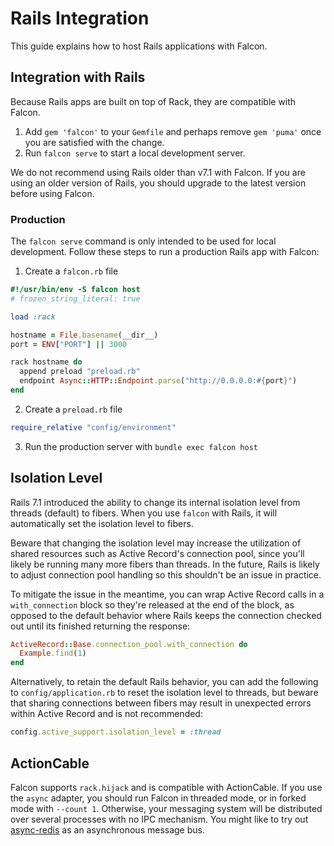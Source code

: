 # Rails Integration

This guide explains how to host Rails applications with Falcon.

## Integration with Rails

Because Rails apps are built on top of Rack, they are compatible with Falcon.

1. Add `gem 'falcon'` to your `Gemfile` and perhaps remove `gem 'puma'` once you are satisfied with the change.
2. Run `falcon serve` to start a local development server.

We do not recommend using Rails older than v7.1 with Falcon. If you are using an older version of Rails, you should upgrade to the latest version before using Falcon.

### Production

The `falcon serve` command is only intended to be used for local development. Follow these steps to run a production Rails app with Falcon:

1. Create a `falcon.rb` file

```rb
#!/usr/bin/env -S falcon host
# frozen_string_literal: true

load :rack

hostname = File.basename(__dir__)
port = ENV["PORT"] || 3000

rack hostname do
  append preload "preload.rb"
  endpoint Async::HTTP::Endpoint.parse("http://0.0.0.0:#{port}")
end
```

2. Create a `preload.rb` file

```rb
require_relative "config/environment"
```

3. Run the production server with `bundle exec falcon host`


## Isolation Level

Rails 7.1 introduced the ability to change its internal isolation level from threads (default) to fibers. When you use `falcon` with Rails, it will automatically set the isolation level to fibers.

Beware that changing the isolation level may increase the utilization of shared resources such as Active Record's connection pool, since you'll likely be running many more fibers than threads. In the future, Rails is likely to adjust connection pool handling so this shouldn't be an issue in practice.

To mitigate the issue in the meantime, you can wrap Active Record calls in a `with_connection` block so they're released at the end of the block, as opposed to the default behavior where Rails keeps the connection checked out until its finished returning the response:

~~~ ruby
ActiveRecord::Base.connection_pool.with_connection do
  Example.find(1)
end
~~~

Alternatively, to retain the default Rails behavior, you can add the following to `config/application.rb` to reset the isolation level to threads, but beware that sharing connections between fibers may result in unexpected errors within Active Record and is not recommended:

~~~ ruby
config.active_support.isolation_level = :thread
~~~

## ActionCable

Falcon supports `rack.hijack` and is compatible with ActionCable. If you use the `async` adapter, you should run Falcon in threaded mode, or in forked mode with `--count 1`. Otherwise, your messaging system will be distributed over several processes with no IPC mechanism. You might like to try out [async-redis](https://github.com/socketry/async-redis) as an asynchronous message bus.
